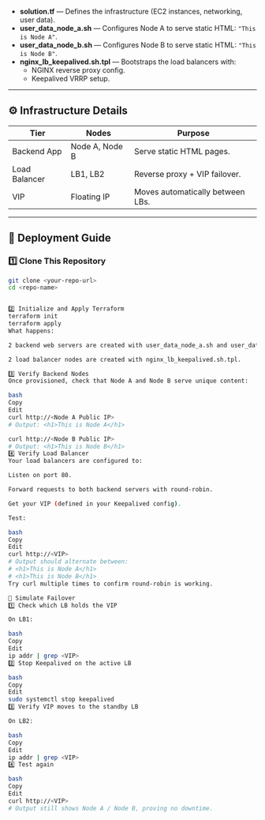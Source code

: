 
- **solution.tf** — Defines the infrastructure (EC2 instances, networking, user data).
- **user_data_node_a.sh** — Configures Node A to serve static HTML: `"This is Node A"`.
- **user_data_node_b.sh** — Configures Node B to serve static HTML: `"This is Node B"`.
- **nginx_lb_keepalived.sh.tpl** — Bootstraps the load balancers with:
  - NGINX reverse proxy config.
  - Keepalived VRRP setup.

---

## ⚙️ Infrastructure Details

| Tier         | Nodes           | Purpose                          |
|--------------|-----------------|----------------------------------|
| Backend App  | Node A, Node B  | Serve static HTML pages.         |
| Load Balancer| LB1, LB2        | Reverse proxy + VIP failover.    |
| VIP          | Floating IP     | Moves automatically between LBs. |

---

## 🚀 Deployment Guide

### 1️⃣ Clone This Repository

```bash
git clone <your-repo-url>
cd <repo-name>


2️⃣ Initialize and Apply Terraform
terraform init
terraform apply
What happens:

2 backend web servers are created with user_data_node_a.sh and user_data_node_b.sh.

2 load balancer nodes are created with nginx_lb_keepalived.sh.tpl.

3️⃣ Verify Backend Nodes
Once provisioned, check that Node A and Node B serve unique content:

bash
Copy
Edit
curl http://<Node A Public IP>
# Output: <h1>This is Node A</h1>

curl http://<Node B Public IP>
# Output: <h1>This is Node B</h1>
4️⃣ Verify Load Balancer
Your load balancers are configured to:

Listen on port 80.

Forward requests to both backend servers with round-robin.

Get your VIP (defined in your Keepalived config).

Test:

bash
Copy
Edit
curl http://<VIP>
# Output should alternate between:
# <h1>This is Node A</h1>
# <h1>This is Node B</h1>
Try curl multiple times to confirm round-robin is working.

🔁 Simulate Failover
1️⃣ Check which LB holds the VIP

On LB1:

bash
Copy
Edit
ip addr | grep <VIP>
2️⃣ Stop Keepalived on the active LB

bash
Copy
Edit
sudo systemctl stop keepalived
3️⃣ Verify VIP moves to the standby LB

On LB2:

bash
Copy
Edit
ip addr | grep <VIP>
4️⃣ Test again

bash
Copy
Edit
curl http://<VIP>
# Output still shows Node A / Node B, proving no downtime.